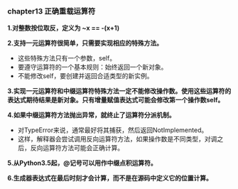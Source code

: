 ### chapter13 正确重载运算符

**1.对整数按位取反，定义为 ~x == -(x+1)**

**2.支持一元运算符很简单，只需要实现相应的特殊方法。**
* 这些特殊方法只有一个参数，self。
* 要遵守运算符的一个基本规则：始终返回一个新对象。
* 不能修改self，要创建并返回合适类型的新实例。

**3.实现一元运算符和中缀运算符特殊方法一定不能修改操作数。使用这些运算符的表达式期待结果是新对象。只有增量赋值表达式可能会修改第一个操作数self。**

**4.如果中缀运算符方法抛出异常，就终止了运算符分派机制。**
* 对TypeError来说，通常最好将其捕获，然后返回NotImplemented。
* 这样，解释器会尝试调用反向运算符方法，如果操作数是不同类型，对调之后，反向运算符方法可能会正确计算。

**5.从Python3.5起，@记号可以用作中缀点积运算符。**

**6.生成器表达式在最后时刻才会计算，而不是在源码中定义它的位置计算。**

